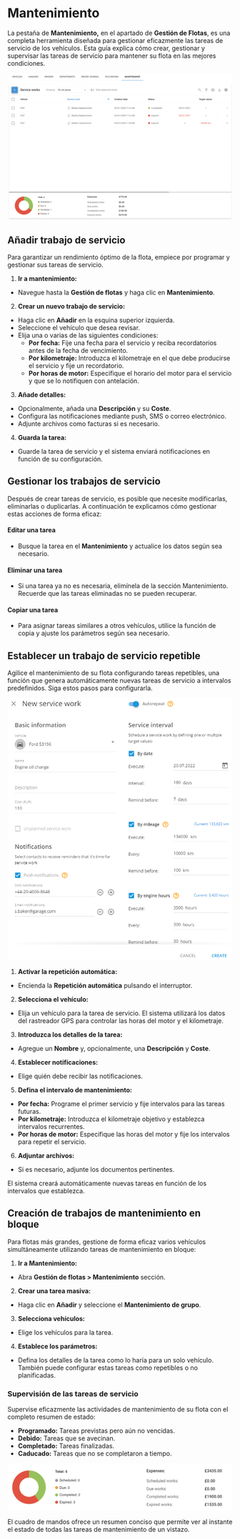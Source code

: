 # Mantenimiento

La pestaña de **Mantenimiento,** en el apartado de **Gestión de Flotas**, es una completa herramienta diseñada para gestionar eficazmente las tareas de servicio de los vehículos. Esta guía explica cómo crear, gestionar y supervisar las tareas de servicio para mantener su flota en las mejores condiciones.

![](../../gua-del-usuario/gestin-de-flotas/attachments/image-20240814-185130.png)

## Añadir trabajo de servicio

Para garantizar un rendimiento óptimo de la flota, empiece por programar y gestionar sus tareas de servicio.

1. **Ir a mantenimiento:**

* Navegue hasta la **Gestión de flotas** y haga clic en **Mantenimiento**.

2. **Crear un nuevo trabajo de servicio:**

* Haga clic en **Añadir** en la esquina superior izquierda.
* Seleccione el vehículo que desea revisar.
* Elija una o varias de las siguientes condiciones:
  * **Por fecha:** Fije una fecha para el servicio y reciba recordatorios antes de la fecha de vencimiento.
  * **Por kilometraje:** Introduzca el kilometraje en el que debe producirse el servicio y fije un recordatorio.
  * **Por horas de motor:** Especifique el horario del motor para el servicio y que se lo notifiquen con antelación.

3. **Añade detalles:**

* Opcionalmente, añada una **Descripción** y su **Coste**.
* Configura las notificaciones mediante push, SMS o correo electrónico.
* Adjunte archivos como facturas si es necesario.

4. **Guarda la tarea:**

* Guarde la tarea de servicio y el sistema enviará notificaciones en función de su configuración.

## Gestionar los trabajos de servicio

Después de crear tareas de servicio, es posible que necesite modificarlas, eliminarlas o duplicarlas. A continuación te explicamos cómo gestionar estas acciones de forma eficaz:

#### Editar una tarea

* Busque la tarea en el **Mantenimiento** y actualice los datos según sea necesario.

#### Eliminar una tarea

* Si una tarea ya no es necesaria, elimínela de la sección Mantenimiento. Recuerde que las tareas eliminadas no se pueden recuperar.

#### Copiar una tarea

* Para asignar tareas similares a otros vehículos, utilice la función de copia y ajuste los parámetros según sea necesario.

## Establecer un trabajo de servicio repetible

Agilice el mantenimiento de su flota configurando tareas repetibles, una función que genera automáticamente nuevas tareas de servicio a intervalos predefinidos. Siga estos pasos para configurarla.

![](../../gua-del-usuario/gestin-de-flotas/attachments/image-20240814-190748.png)

1. **Activar la repetición automática:**

* Encienda la **Repetición automática** pulsando el interruptor.

2. **Selecciona el vehículo:**

* Elija un vehículo para la tarea de servicio. El sistema utilizará los datos del rastreador GPS para controlar las horas del motor y el kilometraje.

3. **Introduzca los detalles de la tarea:**

* Agregue un **Nombre** y, opcionalmente, una **Descripción** y **Coste**.

4. **Establecer notificaciones:**

* Elige quién debe recibir las notificaciones.

5. **Defina el intervalo de mantenimiento:**

* **Por fecha:** Programe el primer servicio y fije intervalos para las tareas futuras.
* **Por kilometraje:** Introduzca el kilometraje objetivo y establezca intervalos recurrentes.
* **Por horas de motor:** Especifique las horas del motor y fije los intervalos para repetir el servicio.

6. **Adjuntar archivos:**

* Si es necesario, adjunte los documentos pertinentes.

El sistema creará automáticamente nuevas tareas en función de los intervalos que establezca.

## Creación de trabajos de mantenimiento en bloque

Para flotas más grandes, gestione de forma eficaz varios vehículos simultáneamente utilizando tareas de mantenimiento en bloque:

1. **Ir a Mantenimiento:**

* Abra **Gestión de flotas > Mantenimiento** sección.

2. **Crear una tarea masiva:**

* Haga clic en **Añadir** y seleccione el **Mantenimiento de grupo**.

3. **Selecciona vehículos:**

* Elige los vehículos para la tarea.

4. **Establece los parámetros:**

* Defina los detalles de la tarea como lo haría para un solo vehículo. También puede configurar estas tareas como repetibles o no planificadas.

### Supervisión de las tareas de servicio

Supervise eficazmente las actividades de mantenimiento de su flota con el completo resumen de estado:

* **Programado:** Tareas previstas pero aún no vencidas.
* **Debido:** Tareas que se avecinan.
* **Completado:** Tareas finalizadas.
* **Caducado:** Tareas que no se completaron a tiempo.

![](../../gua-del-usuario/gestin-de-flotas/attachments/image-20240814-191110.png)

El cuadro de mandos ofrece un resumen conciso que permite ver al instante el estado de todas las tareas de mantenimiento de un vistazo.
